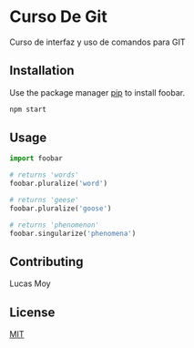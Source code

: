 # Curso De Git

Curso de interfaz y uso de comandos para GIT

## Installation

Use the package manager [pip](https://pip.pypa.io/en/stable/) to install foobar.

```bash
npm start
```

## Usage

```python
import foobar

# returns 'words'
foobar.pluralize('word')

# returns 'geese'
foobar.pluralize('goose')

# returns 'phenomenon'
foobar.singularize('phenomena')
```

## Contributing
Lucas Moy

## License
[MIT](https://www.youtube.com/watch?v=CK5ZcKZsMRs&t=692s&ab_channel=LucasMoy)
